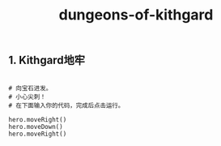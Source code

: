 ﻿---
layout: default
title: dungeons-of-kithgard
---
## 1. Kithgard地牢
```

# 向宝石进发。
# 小心尖刺！
# 在下面输入你的代码，完成后点击运行。

hero.moveRight()
hero.moveDown()
hero.moveRight()

```
